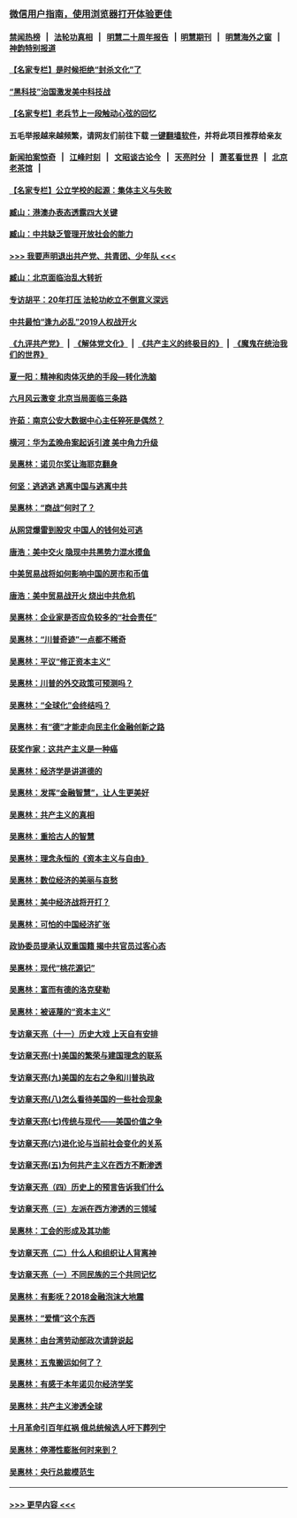 ### [微信用户指南，使用浏览器打开体验更佳](https://github.com/gfw-breaker/banned-news1/blob/master/indexes/wechat-guide.md?t=0)
#### [禁闻热榜](热点新闻.md?t=0)  &nbsp;&nbsp;|&nbsp;&nbsp; [法轮功真相](https://github.com/gfw-breaker/truth/blob/master/README.md?t=0) &nbsp;&nbsp;|&nbsp;&nbsp; [明慧二十周年报告](https://github.com/gfw-breaker/mh-reports/blob/master/README.md?t=0) &nbsp;&nbsp;|&nbsp;&nbsp;[明慧期刊](https://github.com/gfw-breaker/mh-qikan) &nbsp;&nbsp;|&nbsp;&nbsp; [明慧海外之窗](https://github.com/gfw-breaker/mh-news/blob/master/README.md?t=0) &nbsp;&nbsp;|&nbsp;&nbsp; [神韵特别报道](https://github.com/gfw-breaker/mh-news/blob/master/shenyun.md?t=0)
#### [【名家专栏】是时候拒绝“封杀文化”了](../pages/nsc423/n11814093.md?t=02171102) 
#### [“黑科技”治国激发美中科技战](../pages/nsc423/n11638056.md?t=02171102) 
#### [【名家专栏】老兵节上一段触动心弦的回忆](../pages/nsc423/n11646016.md?t=02171102) 
#### 五毛举报越来越频繁，请网友们前往下载 [一键翻墙软件](https://github.com/gfw-breaker/ssr-accounts)，并将此项目推荐给亲友
#### [新闻拍案惊奇](https://github.com/gfw-breaker/banned-news1/blob/master/pages/link4.md) &nbsp;&nbsp;|&nbsp;&nbsp; [江峰时刻](https://github.com/gfw-breaker/banned-news1/blob/master/pages/link4.md) &nbsp;&nbsp;|&nbsp;&nbsp; [文昭谈古论今](https://github.com/gfw-breaker/banned-news1/blob/master/pages/link4.md) &nbsp;&nbsp;|&nbsp;&nbsp; [天亮时分](https://github.com/gfw-breaker/banned-news1/blob/master/pages/link4.md) &nbsp;&nbsp;|&nbsp;&nbsp; [萧茗看世界](https://github.com/gfw-breaker/banned-news1/blob/master/pages/link4.md) &nbsp;&nbsp;|&nbsp;&nbsp; [北京老茶馆](https://github.com/gfw-breaker/banned-news1/blob/master/pages/link4.md) &nbsp;&nbsp;|&nbsp;&nbsp; 
#### [【名家专栏】公立学校的起源：集体主义与失败](../pages/nsc423/n11601833.md?t=02171102) 
#### [臧山：港澳办表态透露四大关键](../pages/nsc423/n11421628.md?t=02171102) 
#### [臧山：中共缺乏管理开放社会的能力](../pages/nsc423/n11407457.md?t=02171102) 
#### [>>> 我要声明退出共产党、共青团、少年队 <<<](https://github.com/begood0513/goodnews/blob/master/quit/letter.md) 
#### [臧山：北京面临治乱大转折](../pages/nsc423/n11406895.md?t=02171102) 
#### [专访胡平：20年打压 法轮功屹立不倒意义深远](../pages/nsc423/n11398800.md?t=02171102) 
#### [中共最怕“逢九必乱”2019人权战开火](../pages/nsc423/n11385248.md?t=02171102) 
#### [《九评共产党》](https://github.com/begood0513/9ping.md/blob/master/README.md) &nbsp;|&nbsp; [《解体党文化》](../../../../jtdwh.md/blob/master/README.md)  &nbsp;|&nbsp; [《共产主义的终极目的》](../../../../gczydzjmd.md/blob/master/README.md) &nbsp;|&nbsp; [《魔鬼在统治我们的世界》](../../../../mgztzwmdsj.md/blob/master/README.md) 
#### [夏一阳：精神和肉体灭绝的手段—转化洗脑](../pages/nsc423/n11368250.md?t=02171102) 
#### [六月风云激变 北京当局面临三条路](../pages/nsc423/n11313668.md?t=02171102) 
#### [许茹：南京公安大数据中心主任猝死是偶然？](../pages/nsc423/n11064744.md?t=02171102) 
#### [横河：华为孟晚舟案起诉引渡 美中角力升级](../pages/nsc423/n11027230.md?t=02171102) 
#### [吴惠林：诺贝尔奖让海耶克翻身](../pages/nsc423/n10890049.md?t=02171102) 
#### [何坚：逃逃逃 逃离中国与逃离中共](../pages/nsc423/n10592891.md?t=02171102) 
#### [吴惠林：“商战”何时了？](../pages/nsc423/n10573558.md?t=02171102) 
#### [从网贷爆雷到股灾 中国人的钱何处可逃](../pages/nsc423/n10572800.md?t=02171102) 
#### [唐浩：美中交火 隐现中共黑势力混水摸鱼](../pages/nsc423/n10544040.md?t=02171102) 
#### [中美贸易战将如何影响中国的房市和币值](../pages/nsc423/n10543697.md?t=02171102) 
#### [唐浩：美中贸易战开火 烧出中共危机](../pages/nsc423/n10540126.md?t=02171102) 
#### [吴惠林：企业家是否应负较多的“社会责任”](../pages/nsc423/n10535022.md?t=02171102) 
#### [吴惠林：“川普奇迹”一点都不稀奇](../pages/nsc423/n10512808.md?t=02171102) 
#### [吴惠林：平议“修正资本主义”](../pages/nsc423/n10495724.md?t=02171102) 
#### [吴惠林：川普的外交政策可预测吗？](../pages/nsc423/n10462387.md?t=02171102) 
#### [吴惠林：“全球化”会终结吗？](../pages/nsc423/n10452838.md?t=02171102) 
#### [吴惠林：有“德”才能走向民主化金融创新之路](../pages/nsc423/n10432292.md?t=02171102) 
#### [获奖作家：这共产主义是一种癌](../pages/nsc423/n10431541.md?t=02171102) 
#### [吴惠林：经济学是讲道德的](../pages/nsc423/n10398014.md?t=02171102) 
#### [吴惠林：发挥“金融智慧”，让人生更美好](../pages/nsc423/n10375019.md?t=02171102) 
#### [吴惠林：共产主义的真相](../pages/nsc423/n10351394.md?t=02171102) 
#### [吴惠林：重拾古人的智慧](../pages/nsc423/n10337691.md?t=02171102) 
#### [吴惠林：理念永恒的《资本主义与自由》](../pages/nsc423/n10316274.md?t=02171102) 
#### [吴惠林：数位经济的美丽与哀愁](../pages/nsc423/n10292946.md?t=02171102) 
#### [吴惠林：美中经济战将开打？](../pages/nsc423/n10258825.md?t=02171102) 
#### [吴惠林：可怕的中国经济扩张](../pages/nsc423/n10219147.md?t=02171102) 
#### [政协委员提承认双重国籍 揭中共官员过客心态](../pages/nsc423/n10208809.md?t=02171102) 
#### [吴惠林：现代“桃花源记”](../pages/nsc423/n10185234.md?t=02171102) 
#### [吴惠林：富而有德的洛克斐勒](../pages/nsc423/n10142264.md?t=02171102) 
#### [吴惠林：被诬蔑的“资本主义”](../pages/nsc423/n10124816.md?t=02171102) 
#### [专访章天亮（十一）历史大戏 上天自有安排](../pages/nsc423/n10094905.md?t=02171102) 
#### [专访章天亮(十)美国的繁荣与建国理念的联系](../pages/nsc423/n10094899.md?t=02171102) 
#### [专访章天亮(九)美国的左右之争和川普执政](../pages/nsc423/n10094889.md?t=02171102) 
#### [专访章天亮(八)怎么看待美国的一些社会现象](../pages/nsc423/n10094857.md?t=02171102) 
#### [专访章天亮(七)传统与现代——美国价值之争](../pages/nsc423/n10093140.md?t=02171102) 
#### [专访章天亮(六)进化论与当前社会变化的关系](../pages/nsc423/n10092036.md?t=02171102) 
#### [专访章天亮(五)为何共产主义在西方不断渗透](../pages/nsc423/n10083620.md?t=02171102) 
#### [专访章天亮（四）历史上的预言告诉我们什么](../pages/nsc423/n10083606.md?t=02171102) 
#### [专访章天亮（三）左派在西方渗透的三领域](../pages/nsc423/n10081115.md?t=02171102) 
#### [吴惠林：工会的形成及其功能](../pages/nsc423/n10080633.md?t=02171102) 
#### [专访章天亮（二）什么人和组织让人背离神](../pages/nsc423/n10076637.md?t=02171102) 
#### [专访章天亮（一）不同民族的三个共同记忆](../pages/nsc423/n10074188.md?t=02171102) 
#### [吴惠林：有影呒？2018金融泡沫大地震](../pages/nsc423/n10040534.md?t=02171102) 
#### [吴惠林：“爱情”这个东西](../pages/nsc423/n10019423.md?t=02171102) 
#### [吴惠林：由台湾劳动部政次请辞说起](../pages/nsc423/n9979679.md?t=02171102) 
#### [吴惠林：五鬼搬运如何了？](../pages/nsc423/n9925338.md?t=02171102) 
#### [吴惠林：有感于本年诺贝尔经济学奖](../pages/nsc423/n9871883.md?t=02171102) 
#### [吴惠林：共产主义渗透全球](../pages/nsc423/n9812748.md?t=02171102) 
#### [十月革命引百年红祸 俄总统候选人吁下葬列宁](../pages/nsc423/n9810182.md?t=02171102) 
#### [吴惠林：停滞性膨胀何时来到？](../pages/nsc423/n9764136.md?t=02171102) 
#### [吴惠林：央行总裁模范生](../pages/nsc423/n9728134.md?t=02171102) 

----
#### [ >>> 更早内容 <<< ](../indexes/nsc423-earlier.md)

